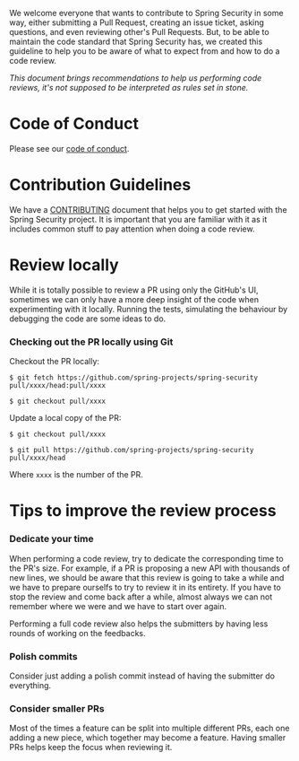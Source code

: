 We welcome everyone that wants to contribute to Spring Security in some way, either submitting a Pull Request, creating an issue ticket, asking questions, and even reviewing other's Pull Requests. But, to be able to maintain the code standard that Spring Security has, we created this guideline to help you to be aware of what to expect from and how to do a code review.
  
_This document brings recommendations to help us performing code reviews, it's not supposed to be interpreted as rules set in stone._  
  
# Code of Conduct  
  
Please see our [code of conduct](https://github.com/spring-projects/.github/blob/main/CODE_OF_CONDUCT.md).


# Contribution Guidelines

We have a [CONTRIBUTING](https://github.com/spring-projects/spring-security/blob/main/CONTRIBUTING.adoc) document that helps you to get started with the Spring Security project. It is important that you are familiar with it as it includes common stuff to pay attention when doing a code review.

# Review locally

While it is totally possible to review a PR using only the GitHub's UI, sometimes we can only have a more deep insight of the code when experimenting with it locally. Running the tests, simulating the behaviour by debugging the code are some ideas to do.

### Checking out the PR locally using Git

Checkout the PR locally:

`$ git fetch https://github.com/spring-projects/spring-security pull/xxxx/head:pull/xxxx`

`$ git checkout pull/xxxx`

Update a local copy of the PR:

`$ git checkout pull/xxxx`

`$ git pull https://github.com/spring-projects/spring-security pull/xxxx/head`

Where `xxxx` is the number of the PR.

# Tips to improve the review process

### Dedicate your time

When performing a code review, try to dedicate the corresponding time to the PR's size. For example, if a PR is proposing a new API with thousands of new lines, we should be aware that this review is going to take a while and we have to prepare ourselfs to try to review it in its entirety.
If you have to stop the review and come back after a while, almost always we can not remember where we were and we have to start over again.

Performing a full code review also helps the submitters by having less rounds of working on the feedbacks.

### Polish commits

Consider just adding a polish commit instead of having the submitter do everything.

### Consider smaller PRs

Most of the times a feature can be split into multiple different PRs, each one adding a new piece, which together may become a feature. Having smaller PRs helps keep the focus when reviewing it.